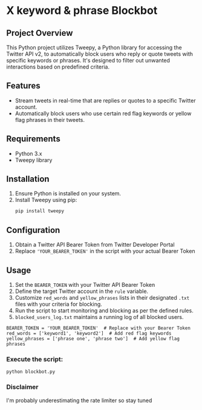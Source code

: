 # X keyword & phrase Blockbot

## Project Overview
This Python project utilizes Tweepy, a Python library for accessing the Twitter API v2, to automatically block users who reply or quote tweets with specific keywords or phrases. It's designed to filter out unwanted interactions based on predefined criteria.

## Features
- Stream tweets in real-time that are replies or quotes to a specific Twitter account.
- Automatically block users who use certain red flag keywords or yellow flag phrases in their tweets.

## Requirements
- Python 3.x
- Tweepy library

## Installation
1. Ensure Python is installed on your system.
2. Install Tweepy using pip:
   ```bash
   pip install tweepy

## Configuration
1. Obtain a Twitter API Bearer Token from Twitter Developer Portal
2. Replace `'YOUR_BEARER_TOKEN'` in the script with your actual Bearer Token

## Usage 
1. Set the `BEARER_TOKEN` with your Twitter API Bearer Token
2. Define the target Twitter account in the `rule` variable.
3. Customize `red_words` and `yellow_phrases` lists in their designated `.txt` files with your criteria for blocking.
4. Run the script to start monitoring and blocking as per the defined rules.
5. `blocked_users_log.txt` maintains a running log of all blocked users.

`BEARER_TOKEN = 'YOUR_BEARER_TOKEN'  # Replace with your Bearer Token`
`red_words = ['keyword1', 'keyword2']  # Add red flag keywords`
`yellow_phrases = ['phrase one', 'phrase two']  # Add yellow flag phrases`

### Execute the script:
`python blockbot.py`

### Disclaimer
I'm probably underestimating the rate limiter so stay tuned